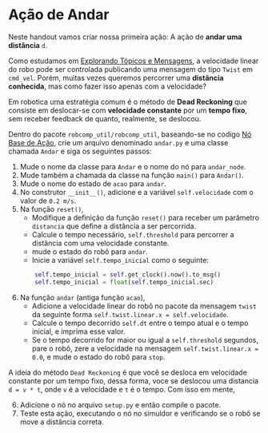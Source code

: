 # Ação de Andar

Neste handout vamos criar nossa primeira ação: A ação de **andar uma distância** `d`.

Como estudamos em [Explorando Tópicos e Mensagens](https://insper.github.io/robotica-computacional/modulos/02-intro-ros/atividades/2-topicos/), a velocidade linear do robo pode ser controlada publicando uma mensagem do tipo `Twist` em `cmd_vel`. Porém, muitas vezes queremos percorrer uma **distância conhecida**, mas como fazer isso apenas com a velocidade?

Em robotica uma estratégia comum é o método de **Dead Reckoning** que consiste em deslocar-se com **velocidade constante** por um **tempo fixo**, sem receber feedback de quanto, realmente, se deslocou.

Dentro do pacote `robcomp_util/robcomp_util`, baseando-se no codigo [Nó Base de Ação](../util/base_action.py), crie um arquivo denominado `andar.py` e uma classe chamada `Andar` e siga os seguintes passos:

1. Mude o nome da classe para `Andar` e o nome do nó para `andar_node`.
2. Mude também a chamada da classe na função `main()` para `Andar()`.
3. Mude o nome do estado de ``acao`` para `andar`.
4. No construtor `__init__()`, adicione e a variável `self.velocidade` com o valor de `0.2 m/s`.
4. Na função `reset()`, 
    * Modifique a definição da função `reset()` para receber um parâmetro `distancia` que define a distância a ser percorrida.
    * Calcule o tempo necessário, `self.threshold` para percorrer a distância com uma velocidade constante.
    * mude o estado do robô para `andar`.
    * Inicie a variável `self.tempo_inicial` como o seguinte:
    ```python
        self.tempo_inicial = self.get_clock().now().to_msg()
        self.tempo_inicial = float(self.tempo_inicial.sec)
    ```
5. Na função `andar` (antiga função `acao`), 
    * Adicione a velocidade linear do robô no pacote da mensagem `twist` da seguinte forma `self.twist.linear.x = self.velocidade`.
    * Calcule o tempo decorrido `self.dt` entre o tempo atual e o tempo inicial, e imprima esse valor.
    * Se o tempo decorrido for maior ou igual a `self.threshold` segundos, pare o robô, zere a velocidade na mensagem `self.twist.linear.x = 0.0`, e mude o estado do robô para `stop`.

A ideia do método `Dead Reckoning` é que você se desloca em velocidade constante por um tempo fixo, dessa forma, voce se deslocou uma distancia `d = v * t`, onde `v` é a velocidade e `t` é o tempo. Com isso em mente,

6. Adicione o nó no arquivo `setup.py` e então compile o pacote.
7. Teste esta ação, executando o nó no simuldor e verificando se o robô se move a distância correta.
